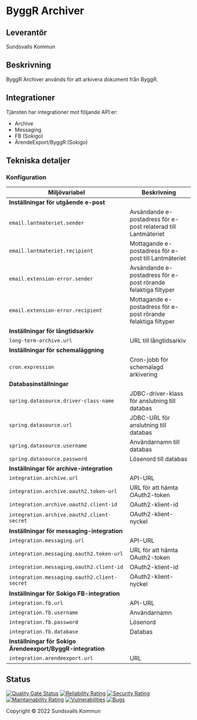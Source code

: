 # ByggR Archiver

## Leverantör

Sundsvalls Kommun

## Beskrivning

ByggR Archiver används för att arkivera dokument från ByggR.

## Integrationer

Tjänsten har integrationer mot följande API:er:

* Archive
* Messaging
* FB (Sokigo)
* ÄrendeExport/ByggR (Sokigo)

## Tekniska detaljer

### Konfiguration

|                        Miljövariabel                        |                          Beskrivning                           |
|-------------------------------------------------------------|----------------------------------------------------------------|
| **Inställningar för utgående e-post**                       |                                                                |
| `email.lantmateriet.sender`                                 | Avsändande e-postadress för e-post relaterad till Lantmäteriet |
| `email.lantmateriet.recipient`                              | Mottagande e-postadress för e-post till Lantmäteriet           |
| `email.extension-error.sender`                              | Avsändande e-postadress för e-post rörande felaktiga filtyper  |
| `email.extension-error.recipient`                           | Mottagande e-postadress för e-post rörande felaktiga filtyper  |
| **Inställningar för långtidsarkiv**                         |                                                                |
| `long-term-archive.url`                                     | URL till långtidsarkiv                                         |
| **Inställningar för schemaläggning**                        |                                                                |
| `cron.expression`                                           | Cron-jobb för schemalagd arkivering                            |
| **Databasinställningar**                                    |                                                                |
| `spring.datasource.driver-class-name`                       | JDBC-driver-klass för anslutning till databas                  |
| `spring.datasource.url`                                     | JDBC-URL för anslutning till databas                           |
| `spring.datasource.username`                                | Användarnamn till databas                                      |
| `spring.datasource.password`                                | Lösenord till databas                                          |
| **Inställningar för archive-integration**                   |                                                                |
| `integration.archive.url`                                   | API-URL                                                        |
| `integration.archive.oauth2.token-url`                      | URL för att hämta OAuth2-token                                 |
| `integration.archive.oauth2.client-id`                      | OAuth2-klient-id                                               |
| `integration.archive.oauth2.client-secret`                  | OAuth2-klient-nyckel                                           |
| **Inställningar för messaging-integration**                 |                                                                |
| `integration.messaging.url`                                 | API-URL                                                        |
| `integration.messaging.oauth2.token-url`                    | URL för att hämta OAuth2-token                                 |
| `integration.messaging.oauth2.client-id`                    | OAuth2-klient-id                                               |
| `integration.messaging.oauth2.client-secret`                | OAuth2-klient-nyckel                                           |
| **Inställningar för Sokigo FB-integration**                 |                                                                |
| `integration.fb.url`                                        | API-URL                                                        |
| `integration.fb.username`                                   | Användarnamn                                                   |
| `integration.fb.password`                                   | Lösenord                                                       |
| `integration.fb.database`                                   | Databas                                                        |
| **Inställningar för Sokigo Ärendeexport/ByggR-integration** |                                                                |
| `integration.arendeexport.url`                              | URL                                                            |

## Status

[![Quality Gate Status](https://sonarcloud.io/api/project_badges/measure?project=Sundsvallskommun_api-service-byggrarchiver&metric=alert_status)](https://sonarcloud.io/summary/overall?id=Sundsvallskommun_api-service-byggrarchiver)
[![Reliability Rating](https://sonarcloud.io/api/project_badges/measure?project=Sundsvallskommun_api-service-byggrarchiver&metric=reliability_rating)](https://sonarcloud.io/summary/overall?id=Sundsvallskommun_api-service-byggrarchiver)
[![Security Rating](https://sonarcloud.io/api/project_badges/measure?project=Sundsvallskommun_api-service-byggrarchiver&metric=security_rating)](https://sonarcloud.io/summary/overall?id=Sundsvallskommun_api-service-byggrarchiver)
[![Maintainability Rating](https://sonarcloud.io/api/project_badges/measure?project=Sundsvallskommun_api-service-byggrarchiver&metric=sqale_rating)](https://sonarcloud.io/summary/overall?id=Sundsvallskommun_api-service-byggrarchiver)
[![Vulnerabilities](https://sonarcloud.io/api/project_badges/measure?project=Sundsvallskommun_api-service-byggrarchiver&metric=vulnerabilities)](https://sonarcloud.io/summary/overall?id=Sundsvallskommun_api-service-byggrarchiver)
[![Bugs](https://sonarcloud.io/api/project_badges/measure?project=Sundsvallskommun_api-service-byggrarchiver&metric=bugs)](https://sonarcloud.io/summary/overall?id=Sundsvallskommun_api-service-byggrarchiver)

Copyright &copy; 2022 Sundsvalls Kommun
